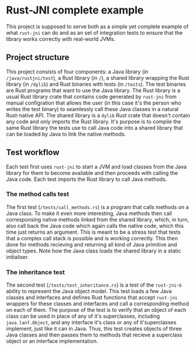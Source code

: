 # Rust-JNI complete example

This project is supposed to serve both as a simple yet complete example of what `rust-jni` can do and as an set of integration tests to ensure that the library works correctly with real-world JVMs.

## Project structure

This project consists of four components: a Java library (in `/java/rustjni/test`), a Rust library (in `/`), a shared library wrapping the Rust library (in `/dylib`) and Rust binaries with tests (in `/tests`). The test binaries are Rust programs that want to use the Java library. The Rust library is a usual Rust library crate that contains code generated by `rust-jni` from manual configration that allows the user (in this case it's the person who writes the test binary) to seamlessly call these Java classes in a natural Rust-native API. The shared library is a `dylib` Rust crate that doesn't contain any code and only imports the Rust library. It's purpose is to compile the same Rust library the tests use to call Java code into a shared library that can be loaded by Java to link the native methods.

## Test workflow

Each test first uses `rust-jni` to start a JVM and load classes from the Java library for them to become available and then proceeds with calling the Java code. Each test imports the Rust library to call Java methods.

### The method calls test

The first test (`/tests/call_methods.rs`) is a program that calls methods on a Java class. To make it even more interesting, Java methods then call corresponsing native methods linked from the shared library, which, in turn, also call back the Java code which again calls the native code, which this time just returns an argument. This is meant to be a stress test that tests that a complex call stack is possible and is working correctly. This then done for methods recieving and returning all kind of Java primitive and object types. Note how the Java class loads the shared library in a static initialiser.

### The inheritance test

The second test (`/tests/test_inheritance.rs`) is a test of the `rust-jni`-s ability to represent the Java object model. This test loads a few Java classes and interfaces and defines Rust functions that accept `rust-jni` wrappers for these classes and interfaces and call a corresponding method on each of them. The purpose of the test is to verify that an object of each class can be used in place of any of it's superclasses, including `java.lanf.Object`, and any interface it's class or any of it'superclasses implement, just like it can in Java. Thus, this test creates objects of three Java classes and then passes them to methods that recieve a superclass object or an interface implementation.
